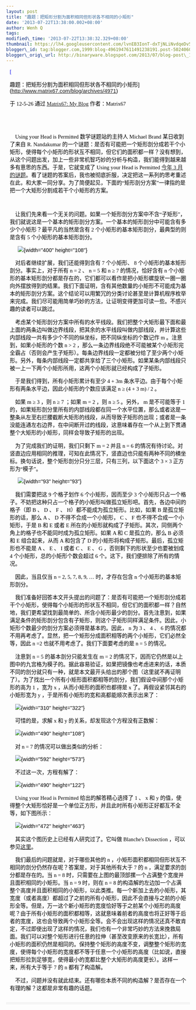 ```yaml
--- 
layout: post 
title: "趣题：把矩形分割为面积相同但形状各不相同的小矩形" 
date: '2013-07-22T13:38:00.002+08:00' 
author: Wenh Q
tags:
modified\_time: '2013-07-22T13:38:32.329+08:00' 
thumbnail: https://lh4.googleusercontent.com/lvnEB3IonT-dxTjNLiNvdqeDv51jjg-u38O1Az3RNDcmQ-M\_IOy80x85mqBl5vWTe3M5YudcG8IYEXVcR2iep3UGYqfp6Ey3Ot7-J09FPjgUeVIz60w=s72-c
blogger\_id: tag:blogger.com,1999:blog-4961947611491238191.post-5024060561530012856
blogger\_orig\_url: http://binaryware.blogspot.com/2013/07/blog-post\_1879.html
---
```

<div
style="color: black; direction: ltr; font-family: &quot;Arial&quot;; font-size: 11pt; margin-bottom: 0; margin-left: 7.5pt; margin-right: 7.5pt; margin-top: 0; padding: 0;">

<span
style="color: #0000ee; font-family: &quot;Verdana&quot;; text-decoration: underline;">[

趣题：把矩形分割为面积相同但形状各不相同的小矩形](http://www.matrix67.com/blog/archives/4971)</span>

</div>

<div
style="color: black; direction: ltr; font-family: &quot;Arial&quot;; font-size: 11pt; margin-bottom: 0; margin-left: 7.5pt; margin-right: 7.5pt; margin-top: 0; padding-bottom: 8pt; padding-left: 0; padding-right: 0; padding-top: 0;">

<span style="font-family: &quot;Verdana&quot;;">于 12-5-26 通过
</span><span
style="color: #0000ee; font-family: &quot;Verdana&quot;; text-decoration: underline;">[Matrix67:
My Blog](http://www.matrix67.com/blog)</span><span
style="font-family: &quot;Verdana&quot;;"> 作者：Matrix67</span>

</div>

<div
style="color: black; direction: ltr; font-family: &quot;Arial&quot;; font-size: 11pt; height: 11pt; margin-bottom: 0; margin-left: 7.5pt; margin-right: 7.5pt; margin-top: 0; padding: 0;">

<span style="font-family: &quot;Verdana&quot;;"></span>

</div>

<div
style="color: black; direction: ltr; font-family: &quot;Arial&quot;; font-size: 11pt; margin-bottom: 0; margin-left: 7.5pt; margin-right: 7.5pt; margin-top: 0; padding: 0;">

<span style="font-family: &quot;Verdana&quot;;">    Using your Head is
Permitted 数学谜题站的主持人 Michael Brand 某日收到了来自 R. Nandakumar
的一个谜题：是否有可能把一个矩形剖分成若干个小矩形，使得每个小矩形的形状互不相同，但它们的面积都一样？没有想到，从这个问题出发，加上一些非常机智巧妙的分析与构造，我们能得到越来越多有意思的东西。于是，它就变成了
Using your Head is Permitted </span><span
style="color: #0000ee; font-family: &quot;Verdana&quot;; text-decoration: underline;">[今年
3
月的谜题](http://www.brand.site.co.il/riddles/201203q.html)</span><span
style="font-family: &quot;Verdana&quot;;">。看了谜题的答案后，我也被彻底折服，决定把这一系列的思考重述在此，和大家一同分享。为了简便起见，下面的“矩形剖分方案”一律指的是把一个大矩形分割成若干个小矩形的方案。</span>

</div>

<div
style="color: black; direction: ltr; font-family: &quot;Arial&quot;; font-size: 11pt; height: 11pt; margin-bottom: 0; margin-left: 7.5pt; margin-right: 7.5pt; margin-top: 0; padding: 0;">

<span style="font-family: &quot;Verdana&quot;;"></span>

</div>

<div
style="color: black; direction: ltr; font-family: &quot;Arial&quot;; font-size: 11pt; margin-bottom: 0; margin-left: 7.5pt; margin-right: 7.5pt; margin-top: 0; padding: 0;">

<span
style="font-family: &quot;Verdana&quot;;">    让我们先来看一个无关的问题。如果一个矩形剖分方案中不含“子矩形”，我们就说这是一个基本的矩形剖分方案。一个基本的矩形剖分中可能含有多少个小矩形？最平凡的当然是含有
2 个小矩形的基本矩形剖分，最典型的则是含有 5
个小矩形的基本矩形剖分。</span>

</div>

<div
style="color: black; direction: ltr; font-family: &quot;Arial&quot;; font-size: 11pt; margin-bottom: 0; margin-left: 7.5pt; margin-right: 7.5pt; margin-top: 0; padding: 0;">

<span
style="font-family: &quot;Verdana&quot;;">      </span>![](https://lh4.googleusercontent.com/lvnEB3IonT-dxTjNLiNvdqeDv51jjg-u38O1Az3RNDcmQ-M_IOy80x85mqBl5vWTe3M5YudcG8IYEXVcR2iep3UGYqfp6Ey3Ot7-J09FPjgUeVIz60w){width="400"
height="108"}

</div>

<div
style="color: black; direction: ltr; font-family: &quot;Arial&quot;; font-size: 11pt; margin-bottom: 0; margin-left: 7.5pt; margin-right: 7.5pt; margin-top: 0; padding: 0;">

<span
style="font-family: &quot;Verdana&quot;;">    对后者继续扩展，我们还能得到含有
7 个小矩形、 8 个小矩形的基本矩形剖分。事实上，对于所有 n = 2 、 n = 5
和 n ≥ 7 的情况，恰好含有 n
个小矩形的基本矩形剖分都是存在的，它们都可以看作是把小矩形螺旋状一圈一圈向外摆放得到的结果。我们下面证明，含有其他数量的小矩形不可能成为基本的矩形剖分方案。这个结论可以用繁冗的分类讨论甚至是计算机程序枚举来完成。我们尽可能用简单巧妙的方法，让证明变得更加可读一些。不感兴趣的读者可以跳过。</span>

</div>

<div
style="color: black; direction: ltr; font-family: &quot;Arial&quot;; font-size: 11pt; margin-bottom: 0; margin-left: 7.5pt; margin-right: 7.5pt; margin-top: 0; padding: 0;">

<span
style="font-family: &quot;Verdana&quot;;">    考虑某个矩形剖分方案中所有的水平线段。我们把整个大矩形最下面和最上面的两条边叫做边界线段，把其余的水平线段叫做内部线段，并计算这些内部线段一共有多少个不同的纵坐标，把不同纵坐标的个数记作
m 。注意到，如果小矩形的个数 n &gt; 2
，那么一条边界线段绝不可能被某个小矩形完全霸占（否则会产生子矩形）。每条边界线段一定都被分给了至少两个小矩形。另外，每条内部线段一定都共享给了三个小矩形。如果某条内部线段只被一上一下两个小矩形所用，这两个小矩形就已经构成了子矩形。</span>

</div>

<div
style="color: black; direction: ltr; font-family: &quot;Arial&quot;; font-size: 11pt; margin-bottom: 0; margin-left: 7.5pt; margin-right: 7.5pt; margin-top: 0; padding: 0;">

<span
style="font-family: &quot;Verdana&quot;;">    于是我们得到，所有小矩形累计有至少
4 + 3m 条水平边。由于每个小矩形有两条水平边，因此小矩形的个数应该满足 n
≥ (4 + 3 m) / 2 。</span>

</div>

<div
style="color: black; direction: ltr; font-family: &quot;Arial&quot;; font-size: 11pt; margin-bottom: 0; margin-left: 7.5pt; margin-right: 7.5pt; margin-top: 0; padding: 0;">

<span style="font-family: &quot;Verdana&quot;;">    如果 m ≥ 3 ，则 n ≥
7 ；如果 m = 2 ，则 n ≥ 5 。另外， m 是不可能等于 1
的，如果矩形剖分里所有的内部线段都在同一个水平位置，那么或者这是一整条从左至右拦腰截断大矩形的线段，从而导致子矩形的出现；或者是一条没能连通左右边界，在中间断开过的线段，这意味着存在一个从上到下贯通整个大矩形的小矩形，同样会导致子矩形的出现。</span>

</div>

<div
style="color: black; direction: ltr; font-family: &quot;Arial&quot;; font-size: 11pt; margin-bottom: 0; margin-left: 7.5pt; margin-right: 7.5pt; margin-top: 0; padding: 0;">

<span
style="font-family: &quot;Verdana&quot;;">    为了完成我们的证明，我们只剩下
m = 2 并且 n = 6
的情况有待讨论。对竖直边应用相同的推理，可知在此情况下，竖直边也只能有两种不同的横坐标。换句话说，整个矩形剖分只分三层，只有三列，以下面这个
3 × 3 正方形为“模子”。</span>

</div>

<div
style="color: black; direction: ltr; font-family: &quot;Arial&quot;; font-size: 11pt; margin-bottom: 0; margin-left: 7.5pt; margin-right: 7.5pt; margin-top: 0; padding: 0;">

<span
style="font-family: &quot;Verdana&quot;;">      </span>![](https://lh4.googleusercontent.com/pCRE_Xngbkbgoy-6av8ZSIpTNIQBkgRHEnM7uPjr8h5unHQU__CQi1kG5_KGc_0kMYDmu5FwiHNNKSbeT8qU8KiWAownEDCD9Rbz6JG-xNsZSaeOSN4){width="93"
height="93"}

</div>

<div
style="color: black; direction: ltr; font-family: &quot;Arial&quot;; font-size: 11pt; margin-bottom: 0; margin-left: 7.5pt; margin-right: 7.5pt; margin-top: 0; padding: 0;">

<span style="font-family: &quot;Verdana&quot;;">    我们需要把这 9
个格子划作 6 个小矩形，因而至少 3
个小矩形只占一个格子。不妨把这种只占一个格子的小矩形叫做孤立矩形吧。首先，各边中间的格子（即
B 、 D 、 F 、 H）都不能成为孤立矩形。比如，如果 B 是孤立矩形的话，那么
A 、 D 不得不合成一个小矩形， C 、 F 也不得不合成一个小矩形，于是 B 和 E
或者 E
所在的小矩形就构成了子矩形。其次，同侧两个角上的格子也不能同时成为孤立矩形。如果
A 和 C 是孤立的，那么 B 必须和 E 组合起来，从而 A 和包含了 D
的小矩形将构成子矩形。最后，孤立矩形也不能是 A 、 E 、 I 或者 C 、 E 、
G ，否则剩下的形状至少也要被划成 4 个小矩形，总的小矩形个数会超过 6
个。这下，我们便排除了所有的情况。</span>

</div>

<div
style="color: black; direction: ltr; font-family: &quot;Arial&quot;; font-size: 11pt; margin-bottom: 0; margin-left: 7.5pt; margin-right: 7.5pt; margin-top: 0; padding: 0;">

<span style="font-family: &quot;Verdana&quot;;">    因此，当且仅当 n =
2, 5, 7, 8, 9, … 时，才存在包含 n 个小矩形的基本矩形剖分。</span>

</div>

<div
style="color: black; direction: ltr; font-family: &quot;Arial&quot;; font-size: 11pt; margin-bottom: 0; margin-left: 7.5pt; margin-right: 7.5pt; margin-top: 0; padding: 0;">




</div>

<div
style="color: black; direction: ltr; font-family: &quot;Arial&quot;; font-size: 11pt; margin-bottom: 0; margin-left: 7.5pt; margin-right: 7.5pt; margin-top: 0; padding: 0;">

<span
style="font-family: &quot;Verdana&quot;;">    我们准备好回答本文开头提出的问题了：是否有可能把一个矩形剖分成若干个小矩形，使得每个小矩形的形状互不相同，但它们的面积都一样？自然地，我们更希望找到最简单的、所含小矩形最少的剖分。首先注意到，如果满足条件的矩形剖分包含有子矩形，则这个子矩形同样满足条件。因此，小矩形个数最少的剖分方案必须得是基本的。因此，
n 为 3 、 4 、 6
的情况都不用再考虑了。显然，把一个矩形分成面积相等的两个小矩形，它们必然全等，因此
n =2 也就不用考虑了。我们下面要考虑的是 n = 5 的情况。</span>

</div>

<div
style="color: black; direction: ltr; font-family: &quot;Arial&quot;; font-size: 11pt; margin-bottom: 0; margin-left: 7.5pt; margin-right: 7.5pt; margin-top: 0; padding: 0;">

<span style="font-family: &quot;Verdana&quot;;">    注意到 n = 5
的基本剖分只能发生在 m = 2
的情况下，因而它仍然是以上图中的九宫格为模子的。据此容易验证，如果把镜像也考虑进来的话，本质不同的剖分就只有一种，就是本文最开头给出的那个图（这里就不再证明了）。为了找出一个所有小矩形面积都相等的剖分，我们假设中间那个小矩形的高为
1 ，宽为 x ，从而小矩形的面积也都得是 x 了。再假设紧邻其右的小矩形宽为 y
，于是所有小矩形的宽和高都能顺次表示出来了：</span>

</div>

<div
style="color: black; direction: ltr; font-family: &quot;Arial&quot;; font-size: 11pt; margin-bottom: 0; margin-left: 7.5pt; margin-right: 7.5pt; margin-top: 0; padding: 0;">

<span
style="font-family: &quot;Verdana&quot;;">    </span>![](https://lh4.googleusercontent.com/AsLC4qaFItBdDqKZk2ug1DRdbGR3T6AYVuf4ekOuPiY7rOUp5h9tS1ruMLerPjhzLbsx4lQIvOz13F6hCiF_tGYG_LJR2PwgWZHuC_eijgJLJ1xBQU0){width="310"
height="322"}

</div>

<div
style="color: black; direction: ltr; font-family: &quot;Arial&quot;; font-size: 11pt; margin-bottom: 0; margin-left: 7.5pt; margin-right: 7.5pt; margin-top: 0; padding: 0;">

<span style="font-family: &quot;Verdana&quot;;">    可惜的是，求解 x 和
y 的关系，却发现这个方程没有正数解：</span>

</div>

<div
style="color: black; direction: ltr; font-family: &quot;Arial&quot;; font-size: 11pt; margin-bottom: 0; margin-left: 7.5pt; margin-right: 7.5pt; margin-top: 0; padding: 0;">

<span
style="font-family: &quot;Verdana&quot;;">    </span>![](https://lh5.googleusercontent.com/iC4TKjz_AeA3qPdKrV4pR-KN8NeBJaPIlmxNtfM1OFQiljZlnrakJPGl6ryLoMPdo40Lw2EhwT8J16DvQSn03pMsC2u9TxcYyEYf1X8Z_khy4_6WLek){width="490"
height="108"}

</div>

<div
style="color: black; direction: ltr; font-family: &quot;Arial&quot;; font-size: 11pt; margin-bottom: 0; margin-left: 7.5pt; margin-right: 7.5pt; margin-top: 0; padding: 0;">

<span style="font-family: &quot;Verdana&quot;;">    对 n = 7
的情况可以做出类似的分析：</span>

</div>

<div
style="color: black; direction: ltr; font-family: &quot;Arial&quot;; font-size: 11pt; margin-bottom: 0; margin-left: 7.5pt; margin-right: 7.5pt; margin-top: 0; padding: 0;">

<span
style="font-family: &quot;Verdana&quot;;">    </span>![](https://lh5.googleusercontent.com/LLNBOa2obV4ENke5PYPII0buVTfQbEs-WWLCFa6nOuIp_I3qT8pxluRLFgl4G8Z7nSkn2nkvGTtoW_5fcUrV5zO-1b93Apm4wmJ0Qr_NVhx6bopTF90){width="592"
height="573"}

</div>

<div
style="color: black; direction: ltr; font-family: &quot;Arial&quot;; font-size: 11pt; margin-bottom: 0; margin-left: 7.5pt; margin-right: 7.5pt; margin-top: 0; padding: 0;">

<span
style="font-family: &quot;Verdana&quot;;">    不过这一次，方程有解了：</span>

</div>

<div
style="color: black; direction: ltr; font-family: &quot;Arial&quot;; font-size: 11pt; margin-bottom: 0; margin-left: 7.5pt; margin-right: 7.5pt; margin-top: 0; padding: 0;">

<span
style="font-family: &quot;Verdana&quot;;">    </span>![](https://lh5.googleusercontent.com/6sfBCSuQGgcT51m1lPd4ZqHWBk4VxDDZ4WshBYGbFGPb5b_MtGdnCAHEgToG_jKOSH16jst1wje6M9shmaj4BkTBnGoGKed53A22AEeSJyBw4aeWVgc){width="490"
height="122"}

</div>

<div
style="color: black; direction: ltr; font-family: &quot;Arial&quot;; font-size: 11pt; margin-bottom: 0; margin-left: 7.5pt; margin-right: 7.5pt; margin-top: 0; padding: 0;">

<span style="font-family: &quot;Verdana&quot;;">    Using your Head is
Permitted 给出的解答精心选择了 1 、 x 和 y
的值，使得整个大矩形恰好是一个单位正方形，并且此时所有小矩形正好都互不全等，如下图所示：</span>

</div>

<div
style="color: black; direction: ltr; font-family: &quot;Arial&quot;; font-size: 11pt; margin-bottom: 0; margin-left: 7.5pt; margin-right: 7.5pt; margin-top: 0; padding: 0;">

<span
style="font-family: &quot;Verdana&quot;;">    </span>![](https://lh3.googleusercontent.com/KWexIbbzH5SVJ5OBhcRgbBK5fMu8JqrIpq7YkMcatR5br8lM3WtxNngg8FL2Ot_vI9AGvXzovb5XqvnCLcHyBPKbV0OeXbqz4B5_6jT36VPEMzrFbR4){width="472"
height="463"}

</div>

<div
style="color: black; direction: ltr; font-family: &quot;Arial&quot;; font-size: 11pt; margin-bottom: 0; margin-left: 7.5pt; margin-right: 7.5pt; margin-top: 0; padding: 0;">

<span
style="font-family: &quot;Verdana&quot;;">    其实这个图历史上已经有人研究过了。它叫做
Blanche's Dissection ，可以参见</span><span
style="color: #0000ee; font-family: &quot;Verdana&quot;; text-decoration: underline;">[这里](http://mathworld.wolfram.com/BlanchesDissection.html)</span><span
style="font-family: &quot;Verdana&quot;;">。</span>

</div>

<div
style="color: black; direction: ltr; font-family: &quot;Arial&quot;; font-size: 11pt; margin-bottom: 0; margin-left: 7.5pt; margin-right: 7.5pt; margin-top: 0; padding: 0;">

<span
style="font-family: &quot;Verdana&quot;;">    我们最后的问题就是，对于哪些其他的
n
，小矩形面积都相同但形状互不相同的剖分仍然存在呢？答案是，对于其他所有大于
7 的 n ，满足要求的剖分都是存在的。当 n = 8
时，只需要在上图的最顶部摞一个占满整个宽度并且面积相同的小矩形。当 n = 9
时，则在 n = 8
的构造解的左边加一个占满整个高度并且面积相同的小矩形，以此类推。每一个新加上去的小矩形，其宽度（或者高度）都超过了之前的所有小矩形，因此不会直接与之前的小矩形全等。但是，万一这个新小矩形的宽度恰好等于之前某个小矩形的高度呢？由于所有小矩形的面积都相等，这就意味着前者的高度也将正好等于后者的宽度，这也会导致两个小矩形全等。会不会出现这样的情况还真不敢肯定，不过即使出现了这样的情况，我们也有一个非常巧妙的方法来挽救局面。我们可以对整个矩形进行任意的拉伸（甚至改变原来的长宽比），所有小矩形的面积仍然是相同的。保持整个矩形的高度不变，调整整个矩形的宽度，使得每个小矩形的宽度都不等于任意一个小矩形的高度（比如说，直接把矩形拉到足够宽，使得最小的宽都比整个大矩形的高度更长）。这样一来，所有大于等于
7 的 n 都有了构造解。</span>

</div>

<div
style="color: black; direction: ltr; font-family: &quot;Arial&quot;; font-size: 11pt; margin-bottom: 0; margin-left: 7.5pt; margin-right: 7.5pt; margin-top: 0; padding: 0;">

<span
style="font-family: &quot;Verdana&quot;;">    不过，问题并没有就此结束。还有哪些本质不同的构造解？是否存在一个有理的解？这都是非常有趣的话题。</span>

</div>

<div
style="color: black; direction: ltr; font-family: &quot;Arial&quot;; font-size: 11pt; height: 11pt; margin: 0; padding: 0;">

<span style="font-family: &quot;Verdana&quot;;"></span>

</div>

<div itemscope="" itemtype="http://schema.org/EmailMessage"
style="border: 1px solid #f0f0f0; color: black; font-family: Arial, sans-serif; max-width: 650px;">

<div style="background-color: whitesmoke; padding: 2px 12px;">




</div>

</div>
